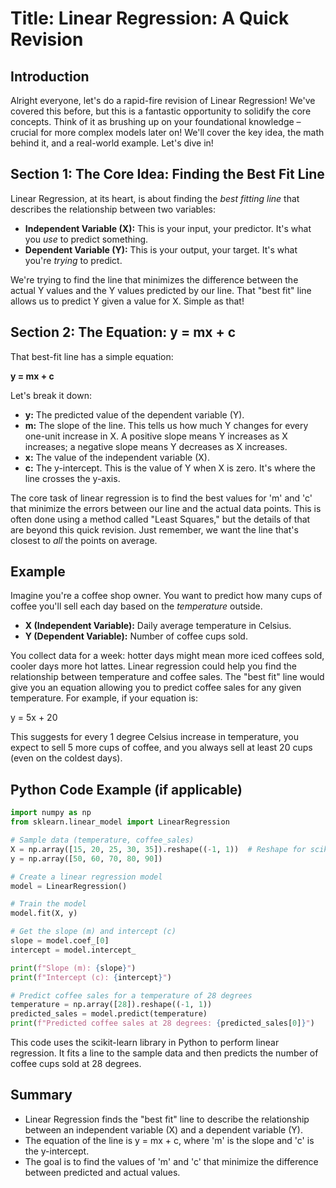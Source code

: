 # Title: Linear Regression: A Quick Revision

## Introduction
Alright everyone, let's do a rapid-fire revision of Linear Regression! We've covered this before, but this is a fantastic opportunity to solidify the core concepts. Think of it as brushing up on your foundational knowledge – crucial for more complex models later on! We'll cover the key idea, the math behind it, and a real-world example. Let's dive in!

## Section 1: The Core Idea: Finding the Best Fit Line
Linear Regression, at its heart, is about finding the *best fitting line* that describes the relationship between two variables:
*   **Independent Variable (X):**  This is your input, your predictor.  It's what you *use* to predict something.
*   **Dependent Variable (Y):** This is your output, your target. It's what you're *trying* to predict.

We're trying to find the line that minimizes the difference between the actual Y values and the Y values predicted by our line. That "best fit" line allows us to predict Y given a value for X.  Simple as that!

## Section 2: The Equation: y = mx + c
That best-fit line has a simple equation:

**y = mx + c**

Let's break it down:

*   **y:** The predicted value of the dependent variable (Y).
*   **m:** The slope of the line. This tells us how much Y changes for every one-unit increase in X. A positive slope means Y increases as X increases; a negative slope means Y decreases as X increases.
*   **x:** The value of the independent variable (X).
*   **c:** The y-intercept. This is the value of Y when X is zero.  It's where the line crosses the y-axis.

The core task of linear regression is to find the best values for 'm' and 'c' that minimize the errors between our line and the actual data points. This is often done using a method called "Least Squares," but the details of that are beyond this quick revision. Just remember, we want the line that's closest to *all* the points on average.

## Example
Imagine you're a coffee shop owner. You want to predict how many cups of coffee you'll sell each day based on the *temperature* outside.

*   **X (Independent Variable):**  Daily average temperature in Celsius.
*   **Y (Dependent Variable):**  Number of coffee cups sold.

You collect data for a week: hotter days might mean more iced coffees sold, cooler days more hot lattes. Linear regression could help you find the relationship between temperature and coffee sales. The "best fit" line would give you an equation allowing you to predict coffee sales for any given temperature. For example, if your equation is:

y = 5x + 20

This suggests for every 1 degree Celsius increase in temperature, you expect to sell 5 more cups of coffee, and you always sell at least 20 cups (even on the coldest days).

## Python Code Example (if applicable)
```python
import numpy as np
from sklearn.linear_model import LinearRegression

# Sample data (temperature, coffee_sales)
X = np.array([15, 20, 25, 30, 35]).reshape((-1, 1))  # Reshape for scikit-learn
y = np.array([50, 60, 70, 80, 90])

# Create a linear regression model
model = LinearRegression()

# Train the model
model.fit(X, y)

# Get the slope (m) and intercept (c)
slope = model.coef_[0]
intercept = model.intercept_

print(f"Slope (m): {slope}")
print(f"Intercept (c): {intercept}")

# Predict coffee sales for a temperature of 28 degrees
temperature = np.array([28]).reshape((-1, 1))
predicted_sales = model.predict(temperature)
print(f"Predicted coffee sales at 28 degrees: {predicted_sales[0]}")
```

This code uses the scikit-learn library in Python to perform linear regression. It fits a line to the sample data and then predicts the number of coffee cups sold at 28 degrees.

## Summary
- Linear Regression finds the "best fit" line to describe the relationship between an independent variable (X) and a dependent variable (Y).
- The equation of the line is y = mx + c, where 'm' is the slope and 'c' is the y-intercept.
- The goal is to find the values of 'm' and 'c' that minimize the difference between predicted and actual values.
